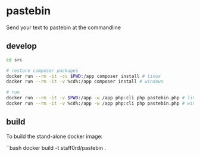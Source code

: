 # pastebin
Send your text to pastebin at the commandline

## develop

```bash
cd src

# restore composer packages
docker run --rm -it -cv $PWD:/app composer install # linux
docker run --rm -it -v %cd%:/app composer install # windows

# run
docker run --rm -it -v $PWD:/app -w /app php:cli php pastebin.php # linux
docker run --rm -it -v %cd%:/app -w /app php:cli php pastebin.php # windows
```

## build

To build the stand-alone docker image:

``bash
docker build -t staff0rd/pastebin .
```
